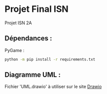 # Projet Final ISN
Projet ISN 2A

## Dépendances :
PyGame :
```bash
python -m pip install -r requirements.txt
```

## Diagramme UML :
Fichier 'UML.drawio' à utiliser sur le site [Drawio](https://app.diagrams.net/)